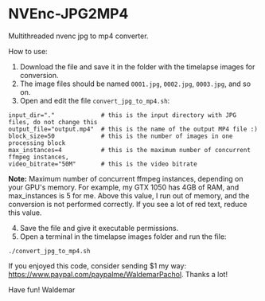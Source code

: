 # NVEnc-JPG2MP4
Multithreaded nvenc jpg to mp4 converter.

How to use:
1. Download the file and save it in the folder with the timelapse images for conversion.
2. The image files should be named `0001.jpg`, `0002.jpg`, `0003.jpg`, and so on.
3. Open and edit the file `convert_jpg_to_mp4.sh`:

```
input_dir="."             # this is the input directory with JPG files, do not change this
output_file="output.mp4"  # this is the name of the output MP4 file :)
block_size=50             # this is the number of images in one processing block
max_instances=4           # this is the maximum number of concurrent ffmpeg instances,
video_bitrate="50M"       # this is the video bitrate
```
**Note:** Maximum number of concurrent ffmpeg instances, depending on your GPU's memory. For example, my GTX 1050 has 4GB of RAM, and max_instances is 5 for me. Above this value, I run out of memory, and the conversion is not performed correctly. If you see a lot of red text, reduce this value. 

4. Save the file and give it executable permissions.
5. Open a terminal in the timelapse images folder and run the file:
```
./convert_jpg_to_mp4.sh
```

If you enjoyed this code, consider sending $1 my way: https://www.paypal.com/paypalme/WaldemarPachol. Thanks a lot!

Have fun!
Waldemar
